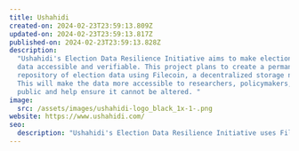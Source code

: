 ```yaml
---
title: Ushahidi
created-on: 2024-02-23T23:59:13.809Z
updated-on: 2024-02-23T23:59:13.817Z
published-on: 2024-02-23T23:59:13.828Z
description:
  "Ushahidi's Election Data Resilience Initiative aims to make election
  data accessible and verifiable. This project plans to create a permanent
  repository of election data using Filecoin, a decentralized storage network.
  This will make the data more accessible to researchers, policymakers, and the
  public and help ensure it cannot be altered. "
image:
  src: /assets/images/ushahidi-logo_black_1x-1-.png
website: https://www.ushahidi.com/
seo:
  description: "Ushahidi's Election Data Resilience Initiative uses Filecoin to create a permanent, verifiable repository of election data for researchers and policymakers."
---
```

